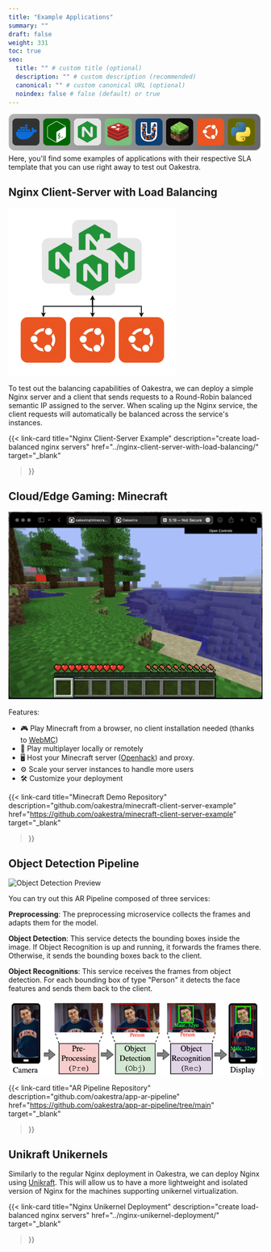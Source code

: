 ```yaml
---
title: "Example Applications"
summary: ""
draft: false
weight: 331
toc: true
seo:
  title: "" # custom title (optional)
  description: "" # custom description (recommended)
  canonical: "" # custom canonical URL (optional)
  noindex: false # false (default) or true
---
```


![header](header.png)
Here, you'll find some examples of applications with their respective SLA template that you can use right away to test out Oakestra.

## Nginx Client-Server with Load Balancing
![Minecraft Preview](balancing.png)

To test out the balancing capabilities of Oakestra, we can deploy a simple Nginx server and a client that sends requests to a Round-Robin balanced semantic IP assigned to the server. When scaling up the Nginx service, the client requests will automatically be balanced across the service's instances.

{{< link-card
 title="Nginx Client-Server Example"
 description="create load-balanced nginx servers"
 href="../nginx-client-server-with-load-balancing/"
 target="_blank"
>}}

## Cloud/Edge Gaming: Minecraft 
![Minecraft Preview](minecraft-full.png)

Features:
- 🎮 Play Minecraft from a browser, no client installation needed (thanks to [WebMC](https://github.com/michaljaz/webmc))
- 👭 Play multiplayer locally or remotely 
- 🖥️ Host your Minecraft server ([Openhack](https://github.com/noelbundick/minecraft-server)) and proxy. 
- ⚙️ Scale your server instances to handle more users
- 🛠️ Customize your deployment 

{{< link-card
 title="Minecraft Demo Repository"
 description="github.com/oakestra/minecraft-client-server-example"
 href="https://github.com/oakestra/minecraft-client-server-example"
 target="_blank"
>}}

## Object Detection Pipeline
![Object Detection Preview](ar-demo.gif)

You can try out this AR Pipeline composed of three services: 

**Preprocessing**: The preprocessing microservice collects the frames and adapts them for the model.

**Object Detection**: This service detects the bounding boxes inside the image. If Object Recognition is up and running, it forwards the frames there. Otherwise, it sends the bounding boxes back to the client.

**Object Recognitions**: This service receives the frames from object detection. For each bounding box of type "Person" it detects the face features and sends them back to the client.

![pipeline](https://github.com/oakestra/app-ar-pipeline/blob/main/img/pipeline.png?raw=true)

{{< link-card
 title="AR Pipeline Repository"
 description="github.com/oakestra/app-ar-pipeline"
 href="https://github.com/oakestra/app-ar-pipeline/tree/main"
 target="_blank"
>}}

## Unikraft Unikernels

Similarly to the regular Nginx deployment in Oakestra, we can deploy Nginx using [Unikraft](https://unikraft.org). This will allow us to have a more lightweight and isolated version of Nginx for the machines supporting unikernel virtualization.

{{< link-card
 title="Nginx Unikernel Deployment"
 description="create load-balanced nginx servers"
 href="../nginx-unikernel-deployment/"
 target="_blank"
>}}

